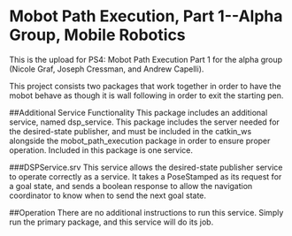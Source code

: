 # Mobot Path Execution, Part 1--Alpha Group, Mobile Robotics
This is the upload for PS4: Mobot Path Execution Part 1 for the alpha group (Nicole Graf, Joseph Cressman, and Andrew Capelli).

This project consists two packages that work together in order to have the mobot behave as though it is wall following in order to exit the starting pen. 

##Additional Service Functionality
This package includes an additional service, named dsp_service. This package includes the server needed for the desired-state publisher, and must be included in the catkin_ws alongside the mobot_path_execution package in order to ensure proper operation. Included in this package is one service.

###DSPService.srv
This service allows the desired-state publisher service to operate correctly as a service. It takes a PoseStamped as its request for a goal state, and sends a boolean response to allow the navigation coordinator to know when to send the next goal state.

##Operation
There are no additional instructions to run this service. Simply run the primary package, and this service will do its job.

